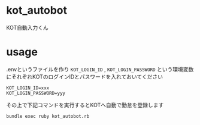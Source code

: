 # kot_autobot
KOT自動入力くん

# usage

.envというファイルを作り `KOT_LOGIN_ID` , `KOT_LOGIN_PASSWORD` という環境変数にそれぞれKOTのログインIDとパスワードを入れておいてください

```
KOT_LOGIN_ID=xxx
KOT_LOGIN_PASSWORD=yyy
```

その上で下記コマンドを実行するとKOTへ自動で勤怠を登録します

```
bundle exec ruby kot_autobot.rb
```
